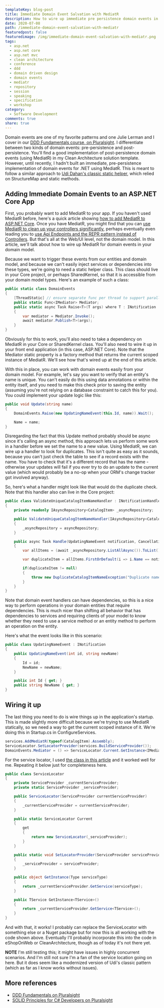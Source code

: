 ```yaml
---
templateKey: blog-post
title: Immediate Domain Event Salvation with MediatR
description: How to wire up immediate pre persistence domain events in ASP.NET Core with MediatR.
date: 2020-07-08
path: /immediate-domain-event-salvation-with-mediatr
featuredpost: false
featuredimage: /img/immediate-domain-event-salvation-with-mediatr.png
tags:
  - asp.net
  - asp.net core
  - asp.net mvc
  - clean architecture
  - conference
  - ddd
  - domain driven design
  - domain events
  - mediatr
  - repository
  - session
  - speaking
  - specification
  - workshop
category:
  - Software Development
comments: true
share: true
---
```


Domain events are one of my favorite patterns and one Julie Lerman and I cover in our [DDD Fundamentals course, on Pluralsight](https://www.pluralsight.com/courses/domain-driven-design-fundamentals). I differentiate between two kinds of domain events: pre-persistence and post-persistence. You'll find a good implementation of post-persistence domain events (using MediatR) in my Clean Architecture solution template. However, until recently, I hadn't built an immediate, pre-persistence implementation of domain events for .NET using MediatR. This is meant to follow a similar approach to [Udi Dahan's classic static helper](http://udidahan.com/2009/06/14/domain-events-salvation/), which relied on StructureMap and static methods.

## Adding Immediate Domain Events to an ASP.NET Core App

First, you probably want to add MediatR to your app. If you haven't used MediatR before, here's a quick article showing [how to add MediatR to ASP.NET Core](https://ardalis.com/using-mediatr-in-aspnet-core-apps/). Once you have MediatR, you might find that you can [use MediatR to clean up your controllers significantly](https://ardalis.com/moving-from-controllers-and-actions-to-endpoints-with-mediatr/), perhaps eventually even leading you to [use Api Endpoints and the REPR pattern instead of Controllers](https://github.com/ardalis/ApiEndpoints). But that's all at the Web/UI level, not the domain model. In this article, we'll talk about how to wire up MediatR for domain events in your domain model.

Because we want to trigger these events from our entities and domain model, and because we can't easily inject services or dependencies into these types, we're going to need a static helper class. This class should live in your Core project, or perhaps SharedKernel, so that it is accessible from your domain model types. Here's an example of such a class:

```csharp
public static class DomainEvents
{
    [ThreadStatic] // ensure separate func per thread to support parallel invocation
    public static Func<IMediator> Mediator;
    public static async Task Raise<T>(T args) where T : INotification
    {
        var mediator = Mediator.Invoke();
        await mediator.Publish<T>(args);
    }
}
```

Obviously for this to work, you'll also need to take a dependency on MediatR in your Core or SharedKernel class. You'll also need to wire it up in your front end application (in this case, ASP.NET Core). Note that the Mediator static property is a factory method that returns the current scoped instance of MediatR. We'll see how that's wired up at the end of this article.

With this in place, you can work with domain events easily from your domain model. For example, let's say you want to verify that an entity's name is unique. You can't easily do this using data annotations or within the entity itself, and you need to make this check prior to saving the entity (assuming you're not relying on a database constraint to catch this for you). You could implement your update logic like this:

```csharp
public void Update(string name)
{
    DomainEvents.Raise(new UpdatingNameEvent(this.Id, name)).Wait();

    Name = name;
}
```

Disregarding the fact that this Update method probably should be async since it's calling an async method, this approach lets us perform some work in a handler before we set the name to a new value. Using MediatR, we can wire up a handler to look for duplicates. This isn't quite as easy as it sounds, because you can't just check the table to see if a record exists with the name. You have to check that it's a different record that has the name - otherwise your updates will fail if you ever try to do an update to the current value (which would probably be a no-op when your ORM's change tracker got involved anyway).

So, here's what a handler might look like that would do the duplicate check. Note that this handler also can live in the Core project:

```csharp
public class ValidateUniqueCatalogItemNameHandler : INotificationHandler<UpdatingNameEvent>
{
    private readonly IAsyncRepository<CatalogItem> _asyncRepository;

    public ValidateUniqueCatalogItemNameHandler(IAsyncRepository<CatalogItem> asyncRepository)
    {
        _asyncRepository = asyncRepository;
    }

    public async Task Handle(UpdatingNameEvent notification, CancellationToken cancellationToken)
    {
        var allItems = (await _asyncRepository.ListAllAsync()).ToList();

        var duplicateItem = allItems.FirstOrDefault(i => i.Name == notification.NewName && i.Id != notification.Id);

        if(duplicateItem != null)
        {
            throw new DuplicateCatalogItemNameException("Duplicate name not allowed", duplicateItem.Id);
        }
    }
}
```

Note that domain event handlers can have dependencies, so this is a nice way to perform operations in your domain entities that require dependencies. This is much nicer than shifting all behavior that has dependencies to services and requiring clients of your model to know whether they need to use a service method or an entity method to perform an operation on the entity.

Here's what the event looks like in this scenario:

```csharp
public class UpdatingNameEvent : INotification
{
    public UpdatingNameEvent(int id, string newName)
    {
        Id = id;
        NewName = newName;
    }

    public int Id { get; }
    public string NewName { get; }
}
```

## Wiring it up

The last thing you need to do is wire things up in the application's startup. This is made slightly more difficult because we're trying to use MediatR statically, so we need a way to get the current scoped instance of it. We're doing this in Startup.cs in ConfigureServices.

```csharp
services.AddMediatR(typeof(CatalogItem).Assembly);
ServiceLocator.SetLocatorProvider(services.BuildServiceProvider());
DomainEvents.Mediator = () => ServiceLocator.Current.GetInstance<IMediator>();
```

For the service locator, I used [the class in this article](https://dotnetcoretutorials.com/2018/05/06/servicelocator-shim-for-net-core/) and it worked well for me. Repeating it below just for completeness here.

```csharp
public class ServiceLocator
{
    private ServiceProvider _currentServiceProvider;
    private static ServiceProvider _serviceProvider;

    public ServiceLocator(ServiceProvider currentServiceProvider)
    {
        _currentServiceProvider = currentServiceProvider;
    }

    public static ServiceLocator Current
    {
        get
        {
            return new ServiceLocator(_serviceProvider);
        }
    }

    public static void SetLocatorProvider(ServiceProvider serviceProvider)
    {
        _serviceProvider = serviceProvider;
    }

    public object GetInstance(Type serviceType)
    {
        return _currentServiceProvider.GetService(serviceType);
    }

    public TService GetInstance<TService>()
    {
        return _currentServiceProvider.GetService<TService>();
    }
}
```

And with that, it works! I probably can replace the ServiceLocator with something else or a Nuget package but for now this is all working with the code shown above. Eventually I'll probably incorporate this into the code in eShopOnWeb or CleanArchitecture, though as of today it's not there yet.

**NOTE** I'm still testing this; it might have issues in highly concurrent scenarios. And I'm still not sure I'm a fan of the service location going on here. But it does seem like a modernized version of Udi's classic pattern (which as far as I know works without issues).

## More references

- [DDD Fundamentals on Pluralsight](https://www.pluralsight.com/courses/domain-driven-design-fundamentals)
- [SOLID Principles for C# Developers on Pluralsight](https://www.pluralsight.com/courses/csharp-solid-principles)
